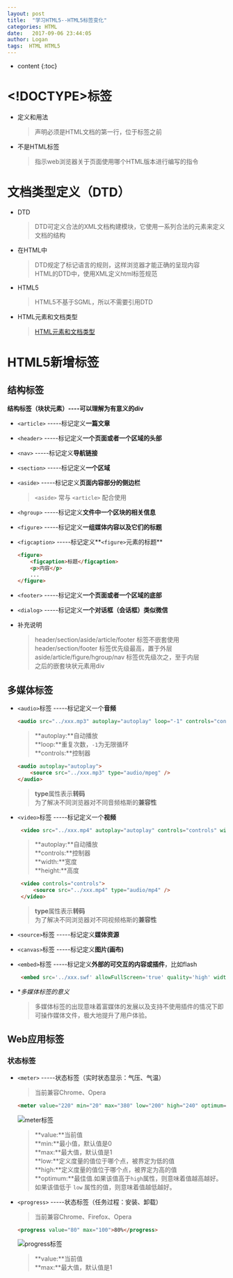 ```yaml
---
layout: post
title:  "学习HTML5--HTML5标签变化"
categories: HTML
date:   2017-09-06 23:44:05
author: Logan
tags:  HTML HTML5 
---
```


* content
{:toc}

# <!DOCTYPE>标签

- 定义和用法
	><!DOCTYPE>声明必须是HTML文档的第一行，位于<html>标签之前
- 不是HTML标签
	>指示web浏览器关于页面使用哪个HTML版本进行编写的指令

# 文档类型定义（DTD）

- DTD
	>DTD可定义合法的XML文档构建模块，它使用一系列合法的元素来定义文档的结构
- 在HTML中
	>DTD规定了标记语言的规则，这样浏览器才能正确的呈现内容<br>
	>HTML的DTD中，使用XML定义html标签规范
- HTML5
	>HTML5不基于SGML，所以不需要引用DTD
- HTML元素和文档类型
	>[HTML元素和文档类型](http://www.w3school.com.cn/tags/html_ref_dtd.asp "HTML元素和文档类型")




# HTML5新增标签

## 结构标签

**结构标签（块状元素）----可以理解为有意义的div**

- `<article>`  -----标记定义**一篇文章**

- `<header>`  -----标记定义**一个页面或者一个区域的头部**

- `<nav>`  -----标记定义**导航链接**

- `<section>`  -----标记定义**一个区域**

- `<aside>`  -----标记定义**页面内容部分的侧边栏**
	>`<aside>` 常与 `<article>` 配合使用

- `<hgroup>`  -----标记定义**文件中一个区块的相关信息**

- `<figure>`  -----标记定义**一组媒体内容以及它们的标题**

- `<figcaption>`  -----标记定义**`<figure>`元素的标题**

	```html
	<figure>
		<figcaption>标题</figcaption>
		<p>内容</p>
		...
	</figure>
	```

- `<footer>`  -----标记定义**一个页面或者一个区域的底部**

- `<dialog>`  -----标记定义**一个对话框（会话框）类似微信**

- 补充说明
	>header/section/aside/article/footer 标签不嵌套使用<br>
	>header/section/footer 标签优先级最高，置于外层<br>
	>aside/article/figure/hgroup/nav 标签优先级次之，至于内层<br>
	>之后的嵌套块状元素用div

## 多媒体标签

- `<audio>`标签  -----标记定义一个**音频**

	```html
    <audio src="../xxx.mp3" autoplay="autoplay" loop="-1" controls="controls"></audio>
	```

	>**autoplay:**自动播放<br>
	>**loop:**重复次数，`-1`为无限循环<br>
	>**controls:**控制器

	```html
    <audio autoplay="autoplay">
        <source src="../xxx.mp3" type="audio/mpeg" />
    </audio>
	```
	
	>**type**属性表示**转码**<br>
	>为了解决不同浏览器对不同音频格斯的**兼容性**

- `<video>`标签  -----标记定义一个**视频**

 	```html
     <video src="../xxx.mp4" autoplay="autoplay" controls="controls" width="1024" height="768"></video>
 	```

 	>**autoplay:**自动播放<br>
 	>**controls:**控制器<br>
 	>**width:**宽度<br>
 	>**height:**高度

 	```html
     <video controls="controls">
         <source src="../xxx.mp4" type="audio/mp4" />
     </video>
 	```
 	
 	>**type**属性表示**转码**<br>
 	>为了解决不同浏览器对不同视频格斯的**兼容性**

- `<source>`标签  -----标记定义**媒体资源**

- `<canvas>`标签  -----标记定义**图片(画布)**

- `<embed>`标签  -----标记定义**外部的可交互的内容或插件**，比如flash

	```html
     <embed src='../xxx.swf' allowFullScreen='true' quality='high' width='220' height='140' align='middle' allowScriptAccess='always' type='application/x-shockwave-flash'></embed>
 	```

- **多媒体标签的意义*
	>多媒体标签的出现意味着富媒体的发展以及支持不使用插件的情况下即可操作媒体文件，极大地提升了用户体验。

## Web应用标签

### 状态标签

- `<meter>`  -----状态标签（实时状态显示：气压、气温）
	
	>当前兼容Chrome、Opera
	
	```html
	<meter value="220" min="20" max="380" low="200" high="240" optimum="220">sad</meter>
	```

	![meter标签](https://raw.githubusercontent.com/logan70/logan70.github.io/master/images/2017-09-07/meter.jpg "meter标签")

	>**value:**当前值<br />
	>**min:**最小值，默认值是0<br />
	>**max:**最大值，默认值是1<br />
	>**low:**定义度量的值位于哪个点，被界定为低的值<br />
	>**high:**定义度量的值位于哪个点，被界定为高的值<br />
	>**optimum:**最佳值.如果该值高于`high`属性，则意味着值越高越好。如果该值低于 `low` 属性的值，则意味着值越低越好。

- `<progress>` -----状态标签（任务过程：安装、卸载）

	>当前兼容Chrome、Firefox、Opera

	```html
	<progress value="80" max="100">80%</progress>
	```

	![progress标签](https://raw.githubusercontent.com/logan70/logan70.github.io/master/images/2017-09-07/progress.jpg "progress标签")

	>**value:**当前值<br />
	>**max:**最大值，默认值是1<br />

